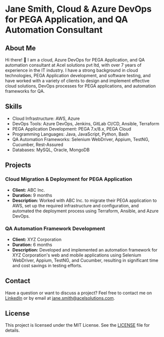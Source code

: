 # Jane Smith, Cloud & Azure DevOps for PEGA Application, and QA Automation Consultant

## About Me

Hi there! 👋 I am a cloud, Azure DevOps for PEGA Application, and QA automation consultant at Acel solutions pvt ltd, with over 7 years of experience in the IT industry. I have a strong background in cloud technologies, PEGA Application development, and software testing, and have worked with a variety of clients to design and implement effective cloud solutions, DevOps processes for PEGA applications, and automation frameworks for QA.

## Skills

- Cloud Infrastructure: AWS, Azure
- DevOps Tools: Azure DevOps, Jenkins, GitLab CI/CD, Ansible, Terraform
- PEGA Application Development: PEGA 7.x/8.x, PEGA Cloud
- Programming Languages: Java, JavaScript, Python, Bash
- QA Automation Frameworks: Selenium WebDriver, Appium, TestNG, Cucumber, Rest-Assured
- Databases: MySQL, Oracle, MongoDB

## Projects

### Cloud Migration & Deployment for PEGA Application

- **Client:** ABC Inc.
- **Duration:** 9 months
- **Description:** Worked with ABC Inc. to migrate their PEGA application to AWS, set up the required infrastructure and configuration, and automated the deployment process using Terraform, Ansible, and Azure DevOps.

### QA Automation Framework Development

- **Client:** XYZ Corporation
- **Duration:** 6 months
- **Description:** Developed and implemented an automation framework for XYZ Corporation's web and mobile applications using Selenium WebDriver, Appium, TestNG, and Cucumber, resulting in significant time and cost savings in testing efforts.

## Contact

Have a question or want to discuss a project? Feel free to contact me on [LinkedIn](https://www.linkedin.com/in/janesmith) or by email at jane.smith@acelsolutions.com.

## License

This project is licensed under the MIT License. See the [LICENSE](LICENSE) file for details.
